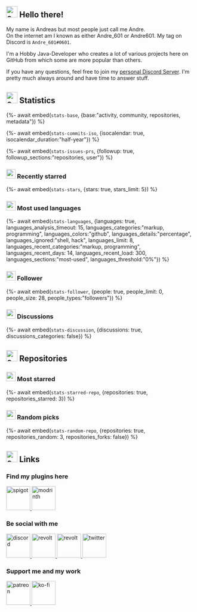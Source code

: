 <!-- Links -->
[purr]: https://purrbot.site
[discord]: https://discord.gg/6dazXp6

<!-- SVGs -->
[star]: https://cdn.jsdelivr.net/gh/Readme-Workflows/Readme-Icons@main/icons/octicons/StarredRepository.svg
[fork]: https://cdn.jsdelivr.net/gh/Readme-Workflows/Readme-Icons@main/icons/octicons/ForkedRepository.svg

## <img alt="emoji" src="https://octicons.andre601.ch/mark-github/c9d1d9" height="30em"> Hello there!
My name is Andreas but most people just call me Andre.  
On the internet am I known as either Andre_601 or Andre601. My tag on Discord is `Andre_601#0601`.

I'm a Hobby Java-Developer who creates a lot of various projects here on GitHub from which some are more popular than others.  

If you have any questions, feel free to join my [personal Discord Server][discord]. I'm pretty much always around and have time to answer stuff.

## <img alt="emoji" src="https://octicons.andre601.ch/graph/c9d1d9" height="30em"> Statistics
{%- await embed(`stats-base`, {base:"activity, community, repositories, metadata"}) %}

{%- await embed(`stats-commits-iso`, {isocalendar: true, isocalendar_duration:"half-year"}) %}

{%- await embed(`stats-issues-prs`, {followup: true, followup_sections:"repositories, user"}) %}

### <img alt="emoji" src="https://octicons.andre601.ch/star-fill/c9d1d9" height="25em"> Recently starred
{%- await embed(`stats-stars`, {stars: true, stars_limit: 5}) %}

### <img alt="emoji" src="https://octicons.andre601.ch/code-review/c9d1d9" height="25em"> Most used languages
{%- await embed(`stats-languages`, {languages: true, languages_analysis_timeout: 15, languages_categories:"markup, programming", languages_colors:"github", languages_details:"percentage", languages_ignored:"shell, hack", languages_limit: 8, languages_recent_categories:"markup, programming", languages_recent_days: 14, languages_recent_load: 300, languages_sections:"most-used", languages_threshold:"0%"}) %}

### <img alt="emoji" src="https://octicons.andre601.ch/people/c9d1d9" height="25em"> Follower
{%- await embed(`stats-follower`, {people: true, people_limit: 0, people_size: 28, people_types:"followers"}) %}

### <img alt="emoji" src="https://octicons.andre601.ch/comment-discussion/c9d1d9" height="25em"> Discussions
{%- await embed(`stats-discussion`, {discussions: true, discussions_categories: false}) %}

## <img alt="emoji" src="https://octicons.andre601.ch/repo/c9d1d9" height="30em"> Repositories

### <img alt="emoji" src="https://octicons.andre601.ch/star-fill/c9d1d9" height="25em"> Most starred

{%- await embed(`stats-starred-repo`, {repositories: true, repositories_starred: 3}) %}

### <img alt="emoji" src="https://octicons.andre601.ch/tasklist/c9d1d9" height="25em"> Random picks

{%- await embed(`stats-random-repo`, {repositories: true, repositories_random: 3, repositories_forks: false}) %}

## <img alt="emoji" src="https://octicons.andre601.ch/link/c9d1d9" height="30em"> Links

### Find my plugins here

<a href="https://www.spigotmc.org/resources/authors/56829/" target="_blank">
  <img alt="spigot" src="https://cdn.jsdelivr.net/npm/@intergrav/devins-badges@2/assets/minimal/supported/spigot_vector.svg" width="64" title="My Resources on SpigotMC">
</a>
<a href="https://modrinth.com/user/Andre601" target="_blank">
  <img alt="modrinth" src="https://cdn.jsdelivr.net/npm/@intergrav/devins-badges@2/assets/minimal/available/modrinth_vector.svg" width="64" title="My Resources on Modrinth">
</a>

### Be social with me

<a href="https://discord.gg/6dazXp6" target="_blank">
  <img alt="discord" src="https://cdn.jsdelivr.net/npm/@intergrav/devins-badges@2/assets/minimal/social/discord-singular_vector.svg" width="64" title="Join my Discord Server">
</a>
<a href="https://app.revolt.chat/invite/74TpERXA" target="_blank">
  <img alt="revolt" src="https://cdn.jsdelivr.net/npm/@intergrav/devins-badges@2/assets/minimal/social/revolt-singular_vector.svg" width="64" title="Join my Revolt Server">
</a>
<a href="https://blobfox.coffee/@andre_601" target="_blank">
  <img alt="revolt" src="https://cdn.jsdelivr.net/npm/@intergrav/devins-badges@2/assets/minimal/social/mastodon-singular_vector.svg" width="64" title="Chat with me on Mastodon">
</a>
<a href="https://twitter.com/TrueAndre_601" target="_blank">
  <img alt="twitter" src="https://cdn.jsdelivr.net/npm/@intergrav/devins-badges@2/assets/minimal/social/twitter-singular_vector.svg" width="64" title="Chat with me on Twitter">
</a>

### Support me and my work

<a href="https://patreon.com/andre_601" target="_blank">
  <img alt="patreon" src="https://cdn.jsdelivr.net/npm/@intergrav/devins-badges@2/assets/minimal/donate/patreon-singular_vector.svg" width="64" title="Support me through Patreon">
</a>
<a href="https://ko-fi.com/andre_601" target="_blank">
  <img alt="ko-fi" src="https://cdn.jsdelivr.net/npm/@intergrav/devins-badges@2/assets/minimal/donate/kofi-singular_vector.svg" width="64" title="Support me through Ko-fi">
</a>
